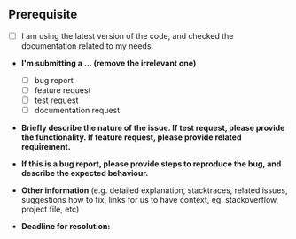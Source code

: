 ## Prerequisite

- [ ] I am using the latest version of the code, and checked the documentation related to my needs.

* **I'm submitting a ... (remove the irrelevant one)**
  - [ ] bug report
  - [ ] feature request
  - [ ] test request
  - [ ] documentation request

* **Briefly describe the nature of the issue. If test request, please provide the functionality. If feature request, please provide related requirement.**

* **If this is a bug report, please provide steps to reproduce the bug, and describe the expected behaviour.**

* **Other information** (e.g. detailed explanation, stacktraces, related issues, suggestions how to fix, links for us to have context, eg. stackoverflow, project file, etc)

* **Deadline for resolution:** 
